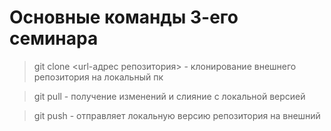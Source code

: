 # Основные команды 3-его семинара 

> git clone <url-адрес репозитория> - клонирование внешнего репозитория на локальный пк

> git pull - получение изменений и слияние с локальной версией

> git push - отправляет локальную версию репозитория на внешний



